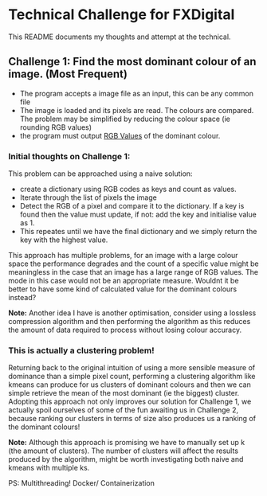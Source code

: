 # Technical Challenge for FXDigital
This README documents my thoughts and attempt at the technical.

## Challenge 1: Find the most dominant colour of an image. (Most Frequent)
- The program accepts a image file as an input, this can be any common file
- The image is loaded and its pixels are read. The colours are compared. The problem may be simplified by reducing the colour space (ie rounding RGB values)
- the program must output <ins>RGB Values</ins> of the dominant colour.

### Initial thoughts on Challenge 1:
This problem can be approached using a naive solution: 
- create a dictionary using RGB codes as keys and count as values. 
- Iterate through the list of pixels the image
- Detect the RGB of a pixel and compare it to the dictionary. If a key is found then the value must update, if not: add the key and initialise value as 1. 
- This repeates until we have the final dictionary and we simply return the key with the highest value.

This approach has multiple problems, for an image with a large colour space the performance degrades and the count of a specific value might be meaningless in the case that an image has a large range of RGB values. The mode in this case would not be an appropriate measure. Wouldnt it be better to have some kind of calculated value for the dominant colours instead?

 **Note:** Another idea I have is another optimisation, consider using a lossless compression algorithm and then performing the algorithm as this reduces the amount of data required to process without losing colour accuracy.

### This is actually a clustering problem!
Returning back to the original intuition of using a more sensible measure of dominance than a simple pixel count, performing a clustering algorithm like kmeans can produce for us clusters of dominant colours and then we can simple retrieve the mean of the most dominant (ie the biggest) cluster. Adopting this approach not only improves our solution for Challenge 1, we actually spoil ourselves of some of the fun awaiting us in Challenge 2, because ranking our clusters in terms of size also produces us a ranking of the dominant colours!

 **Note:** Although this approach is promising we have to manually set up k (the amount of clusters). The number of clusters will affect the results produced by the algorithm, might be worth investigating both naive and kmeans with multiple ks. 

PS: Multithreading!
    Docker/ Containerization
